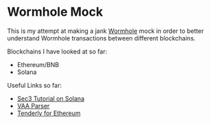 # Wormhole Mock
This is my attempt at making a jank [Wormhole](https://github.com/wormhole-foundation/wormhole) mock in order to better understand Wormhole transactions between different blockchains. 

Blockchains I have looked at so far:

- Ethereum/BNB
- Solana

Useful Links so far:
- [Sec3 Tutorial on Solana](https://www.sec3.dev/blog/bridge1)
- [VAA Parser](https://vaa.dev/#/parse/)
- [Tenderly for Ethereum](https://dashboard.tenderly.co/)
